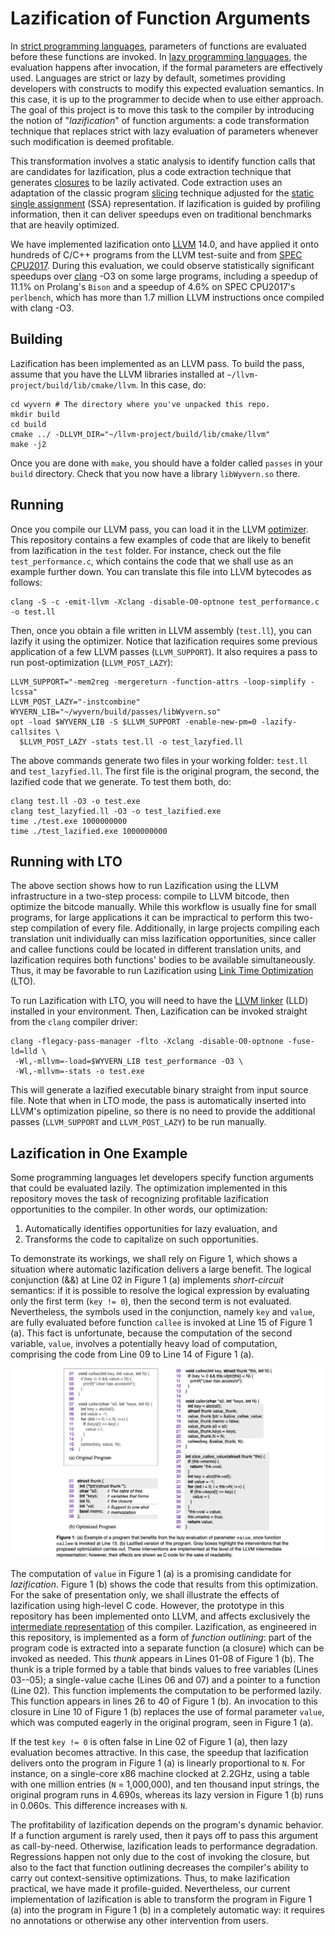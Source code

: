 # Lazification of Function Arguments

In [strict programming languages](https://en.wikipedia.org/wiki/Evaluation_strategy#Strict_evaluation), parameters of functions are evaluated before these functions are invoked. In [lazy programming languages](https://en.wikipedia.org/wiki/Evaluation_strategy#Non-strict_evaluation), the evaluation happens after invocation, if the formal parameters are effectively used. Languages are strict or lazy by default, sometimes providing developers with constructs to modify this expected evaluation semantics. In this case, it is up to the programmer to decide when to use either approach. The goal of this project is to move this task to the compiler by introducing the notion of "*lazification*" of function arguments: a code transformation technique that replaces strict with lazy evaluation of parameters whenever such modification is deemed profitable.

This transformation involves a static analysis to identify function calls that are candidates for lazification, plus a code extraction technique that generates [closures](https://en.wikipedia.org/wiki/Closure_(computer_programming)) to be lazily activated. Code extraction uses an adaptation of the classic program [slicing](https://en.wikipedia.org/wiki/Program_slicing) technique adjusted for the [static single assignment](https://en.wikipedia.org/wiki/Static_single-assignment_form) (SSA) representation. If lazification is guided by profiling information, then it can deliver speedups even on traditional benchmarks that are heavily optimized.

We have implemented lazification onto [LLVM](https://llvm.org/) 14.0, and have applied it onto hundreds of C/C++ programs from the LLVM test-suite and from [SPEC CPU2017](https://www.spec.org/cpu2017/). During this evaluation, we could observe statistically significant speedups over [clang](https://clang.llvm.org/) -O3 on some large programs, including a speedup of 11.1% on Prolang's `Bison` and a speedup of 4.6% on SPEC CPU2017's `perlbench`, which has more than 1.7 million LLVM instructions once compiled with clang -O3.

## Building

Lazification has been implemented as an LLVM pass. To build the pass, assume that you have the LLVM libraries installed at `~/llvm-project/build/lib/cmake/llvm`. In this case, do:

```shell
cd wyvern # The directory where you've unpacked this repo.
mkdir build
cd build
cmake ../ -DLLVM_DIR="~/llvm-project/build/lib/cmake/llvm"
make -j2
```
    
Once you are done with `make`, you should have a folder called `passes` in your `build` directory. Check that you now have a library `libWyvern.so` there.

## Running

Once you compile our LLVM pass, you can load it in the LLVM [optimizer](https://llvm.org/docs/CommandGuide/opt.html). This repository contains a few examples of code that are likely to benefit from lazification in the `test` folder. For instance, check out the file `test_performance.c`, which contains the code that we shall use as an example further down. You can translate this file into LLVM bytecodes as follows:

```shell
clang -S -c -emit-llvm -Xclang -disable-O0-optnone test_performance.c  -o test.ll
```

Then, once you obtain a file written in LLVM assembly (`test.ll`), you can lazify it using the optimizer. Notice that lazification requires some previous application of a few LLVM passes (`LLVM_SUPPORT`). It also requires a pass to run post-optimization (`LLVM_POST_LAZY`):

```shell
LLVM_SUPPORT="-mem2reg -mergereturn -function-attrs -loop-simplify -lcssa"
LLVM_POST_LAZY="-instcombine"
WYVERN_LIB="~/wyvern/build/passes/libWyvern.so"
opt -load $WYVERN_LIB -S $LLVM_SUPPORT -enable-new-pm=0 -lazify-callsites \
  $LLVM_POST_LAZY -stats test.ll -o test_lazyfied.ll
```
      
The above commands generate two files in your working folder: `test.ll` and `test_lazyfied.ll`. The first file is the original program, the second, the lazified code that we generate. To test them both, do:

```shell
clang test.ll -O3 -o test.exe
clang test_lazyfied.ll -O3 -o test_lazified.exe
time ./test.exe 1000000000
time ./test_lazified.exe 1000000000
```

## Running with LTO

The above section shows how to run Lazification using the LLVM infrastructure in a two-step process: compile to LLVM bitcode, then optimize the bitcode manually. While this workflow is usually fine for small programs, for large applications it can be impractical to perform this two-step compilation of every file. Additionally, in large projects compiling each translation unit individually can miss lazification opportunities, since caller and callee functions could be located in different translation units, and lazification requires both functions' bodies to be available simultaneously. Thus, it may be favorable to run Lazification using [Link Time Optimization](https://llvm.org/docs/LinkTimeOptimization.html) (LTO).

To run Lazification with LTO, you will need to have the [LLVM linker](https://lld.llvm.org/) (LLD) installed in your environment. Then, Lazification can be invoked straight from the `clang` compiler driver:

```shell
clang -flegacy-pass-manager -flto -Xclang -disable-O0-optnone -fuse-ld=lld \
 -Wl,-mllvm=-load=$WYVERN_LIB test_performance -O3 \
 -Wl,-mllvm=-stats -o test.exe
```

This will generate a lazified executable binary straight from input source file. Note that when in LTO mode, the pass is automatically inserted into LLVM's optimization pipeline, so there is no need to provide the additional passes (`LLVM_SUPPORT` and `LLVM_POST_LAZY`) to be run manually.

## Lazification in One Example

Some programming languages let developers specify function arguments that could be evaluated lazily. The optimization implemented in this repository moves the task of recognizing profitable lazification opportunities to the compiler. In other words, our optimization:

1. Automatically  identifies opportunities for lazy evaluation, and
2. Transforms the code to capitalize on such opportunities.

To demonstrate its workings, we shall rely on Figure 1, which shows a situation where automatic lazification delivers a large benefit. The logical conjunction (&&) at Line 02 in Figure 1 (a) implements *short-circuit* semantics: if it is possible to resolve the logical expression by evaluating only the first term (`key != 0`), then the second term is not evaluated. Nevertheless, the symbols used in the conjunction, namely `key` and `value`, are fully evaluated before function `callee` is invoked at Line 15 of Figure 1 (a). This fact is unfortunate, because the computation of the second variable, `value`, involves a potentially heavy load of computation, comprising the code from Line 09 to Line 14 of Figure 1 (a).


![Figure 1: example of Lazification](/assets/images/ShortCircuitExample.png)

The computation of `value` in Figure 1 (a) is a  promising candidate for *lazification*. Figure 1 (b) shows the code that results from this optimization. For the sake of presentation only, we shall illustrate the effects of lazification using high-level C code. However, the prototype in this repository has been implemented onto LLVM, and affects exclusively the [intermediate representation](https://llvm.org/docs/LangRef.html) of this compiler. Lazification, as engineered in this repository, is implemented as a form of *function outlining*: part of the program code is extracted into a separate function (a closure) which can be invoked as needed. This *thunk* appears in Lines 01-08 of Figure 1 (b). The thunk is a triple formed by a table that binds values to free variables (Lines 03--05); a single-value cache (Lines 06 and 07) and a pointer to a function (Line 02). This function implements the computation to be performed lazily. This function appears in lines 26 to 40 of Figure 1 (b). An invocation to this closure in Line 10 of Figure 1 (b) replaces the use of formal parameter `value`, which was computed eagerly in the original program, seen in Figure 1 (a).

If the test `key != 0` is often false in Line 02 of Figure 1 (a), then lazy evaluation becomes attractive. In this case, the speedup that lazification delivers onto the program in Figure 1 (a) is linearly proportional to `N`. For instance, on a single-core x86 machine clocked at 2.2GHz, using a table with  one million entries (`N` = 1,000,000), and ten thousand input strings, the original program runs in 4.690s, whereas its lazy version in Figure 1 (b) runs in 0.060s. This difference increases with `N`.

The profitability of lazification depends on the program's dynamic behavior. If a function argument is rarely used, then it pays off to pass this argument as call-by-need. Otherwise, lazification leads to performance degradation. Regressions happen not only due to the cost of invoking the closure, but also to the fact that function outlining decreases the compiler's ability to carry out context-sensitive optimizations. Thus, to make lazification practical, we have made it profile-guided. Nevertheless, our current implementation of lazification is able to transform the program in Figure 1 (a) into the program in Figure 1 (b) in a completely automatic way: it requires no annotations or otherwise any other intervention from users.